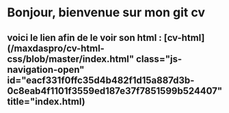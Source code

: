 # Bonjour, bienvenue sur mon git cv

## voici le lien afin de le voir son html : [cv-html](/maxdaspro/cv-html-css/blob/master/index.html" class="js-navigation-open" id="eacf331f0ffc35d4b482f1d15a887d3b-0c8eab4f1101f3559ed187e37f7851599b524407" title="index.html)

